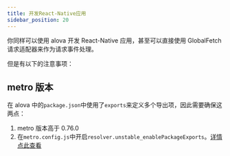 ```yaml
---
title: 开发React-Native应用
sidebar_position: 20
---
```


你同样可以使用 alova 开发 React-Native 应用，甚至可以直接使用 GlobalFetch 请求适配器来作为请求事件处理。

但是有以下的注意事项：

## metro 版本

在 alova 中的`package.json`中使用了`exports`来定义多个导出项，因此需要确保这两点：

1. metro 版本高于 0.76.0
2. 在`metro.config.js`中开启`resolver.unstable_enablePackageExports`。[详情点此查看](https://facebook.github.io/metro/docs/configuration/#unstable_enablepackageexports-experimental)
